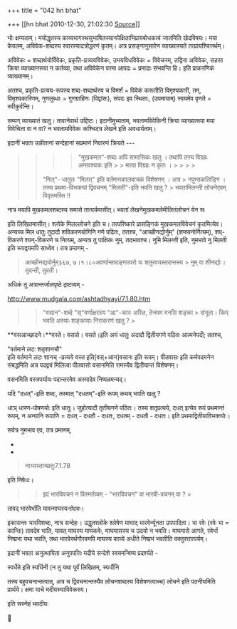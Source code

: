+++
title = "042 hn bhat"

+++
[[hn bhat	2010-12-30, 21:02:30 [Source](https://groups.google.com/g/samskrita/c/DeBhdtr-xcg)]]



भोः क्षम्यताम्। मयोद्धृतस्य काव्यभागस्थसुभाषितस्यानपेक्षिताभिप्रायबोधकत्वं जातमिति खेदविषयः। मया केवलम्, अविवेक-शब्दस्य स्वारस्यादत्रोद्धरणं कृतम्। अत्र प्रसङ्गानुसारेण व्याख्यास्यते तत्प्रायश्चित्तर्थम्।

  

अविवेकः = शब्दार्थयोर्विवेकः, प्रकृति-प्रत्र्ययविवेकः, उभयविधविवेकः = विवेचनम्, तद्विना अविवेकः, सहसा क्रिया व्याख्यानरूपा न कर्तव्या, तथा अविवेकेन परमा आपदः = प्रमादाः संभवन्ति हि। इति प्राकरणिकं व्याख्यानम्।

  

अतश्च, प्रकृति-प्रत्यय-रूपस्य शब्द-शब्दार्थस्य च विमर्शं = विवेकं करूतीति विमृश्यकारी, तम्, विमृश्यकारिणम्, गुणलुब्धाः = गुणग्राहिणः (विद्वांसः), संपदः इव स्थिताः, (उपमायाम्) स्वयमेव वृणते = स्वीकुर्वन्ति।

  

सम्यग् व्याख्यातं खलु। तावानेवार्थ उद्दिष्टः। इदानीमुच्यताम्, भवतामविवेकिनी क्रिया व्याख्यारूपा मया विवेचिता वा न वा? न भवतामविवेकः कश्चिदत्र लेखने इति अवधार्यताम्।

  

इदानीं भवता उन्नीतानां सन्देहानां सप्रमाणं निवारणं क्रियते ---

  

> > 
> > > > 
> > > > 
> > > > 
> > > > "मुखकमल"-शब्दः अपि सामासिकः खलु । तथापि तस्य विग्रहः अनावश्यकः इति > > मत्त्वा विग्रहः न कृतः । > > > > 
> > > > 
> > > > 
> > > > 
> > 
> > "मिल्"- धातुतः "मिलत्" इति वर्तमानकालवाचकं विशेषणम् । अत्र > नपुम्सकलिङ्गि ।तस्य प्रथमा-विभक्त्यां द्विवचनम् "मिलती"-इति भवति खलु ? > भवतामिलन्ती लोचनेएवम् विवृतमस्ति !!
> > 

  

नात्र मयापि मुखकमलशब्दस्य समासे तात्पर्यमासीत्। भवतां लेखनेमुखकमलेमीलितंलोचनं येन सः

इति लिखितमासीत्। श्लोके मिलल्लोचने इति च। तत्परिष्कारे प्रासङ्गिकं मुखकमलविवेचनं कृतमित्येव। अन्यच्च मिल धातुः तुदादौ शविकरणयोगिनि गणे पढितः, ततश्च, "आच्छीनद्योर्नुम्" (शप्श्यनोर्नित्यम्), शप्-विकरणे श्यन्-विकरणे च नित्यम्, अन्यत्र तु पाक्षिकः नुम्, तदभावश्च। नुमि मिलन्ती इति, नुमभावे नु मिलती इति रूपद्वयमपि साध्वेव। तत्र प्रमाणम् -

  

> आच्छीनद्ययोर्नुम्३६७, ७।१।८०अवर्णान्तादङ्गात्परो यः शतुरवयस्तदन्तस्य > नुम् वा शीनद्योः। तुदन्ती, तुदती।

  

अधिकं तु अत्रान्तर्जालपृष्ठे द्रष्टव्यम् -

  

<http://www.mudgala.com/ashtadhyayi/7.1.80.htm>

  

> 
> > "वसान"-शब्दे "स्"वर्णाक्षरस्य "आ"-कारः अस्ति, तेनमम मनसि शङ्का > संभूता। किम् भवति अस्याः शङ्कायाः निराकरणं खलु ? >
> 
> > 
> > >   
> > 

  

**वसआच्छादने।**वस्ते। वसाते। वसते।इति अयं धातुः अदादौ द्वितीयगणे पठितः आत्मनेपदी; ततश्च,

"वर्तमाने लटः शतृशानचौ"  
इति वर्तमाने लटः शानच् -प्रत्यये वस्त इति\[वस्+आन\]वसानः इति रूपम्। पीतवासः इति कर्मपदमनेन संबद्धमिति अत्र पदद्वयं मिलित्वा पीतवासो वसानमिति रामस्यैव द्वितीयान्तं विशेषणम्।

  

वसनमिति वस्त्रपर्यायः पदान्तरमेव अस्मादेव निष्पन्नमन्यद्। 

  

यदि "दधत्"-इति शब्दः, तस्मात् "दधतम्"-इति रूपम् कथम् भवति खलु ?

  

धाञ् धारण-पोषणयोः इति धातुः। जुहोत्यादौ तृतीयगणे पठितः। तस्य शतृप्रत्यये, दधत् इत्येव रूपं प्रथमान्तं रूपम्, न अन्यानि रूपाणि =
दधत् - दधतौ - दधतः, दधतम् - दधतौ - दधतः। इति प्रथमाद्वितीयाविभक्त्योः।

सर्वत्र नुमभाव एव, तत्र प्रमाणम्,

*  
*

> नाभ्यस्ताच्छतुः7.1.78

  

इति निषेधः।

  

  

> 
> > इदं भारविवचनं न विस्मर्तव्यम् - "भारविवचनं" वा भारवी-वचनम् वा ? >
> 
> > 
> > 

  

तावद् भारवेर्भाति यावन्माघस्य*नोदयः*।

  

इकारान्तः भारविशब्दः, नात्र सन्देहः। उद्धृतश्लोके श्लेषेण माघाद् भारवेर्न्यूनता उपपादिता। भा रवेः (रवेः भा = कान्तिः) तावदेव भाति, यावत् माघस्य माघकवेः, माघमासस्य च उदयो न भवति। माघमासे आगते, रवेर्भा निष्प्रभा यथा भवति, तथा भारवेरर्थगौरवमपि माघस्य काव्ये अधीते निष्प्रभं भवतीति वक्तुस्तात्पर्यम्।

  

इदानीं भवता अनुत्थापिता अनुपपत्तिः मदीये सन्देशे स्वयमन्विष्य प्रदर्श्यते -

  

स्पर्धेते इति स्पर्धिनी (न तु यथा पूर्वं लिखितम्, स्पर्धीनि

तस्य बहुवचनान्तत्वात्, अत्र च द्विवचनान्तस्यैव लोचनशब्दस्य विशेषणत्वाच्च) लोचने इति पठनीयमिति प्रार्थये। क्षमा याचे मदीयस्याविवेकस्य।

  

इति सस्नेहं भवदीयः



